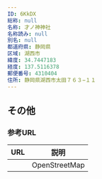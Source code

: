 ```yaml
---
ID: 6KkDX
総称: null
名称: 才ノ神神社
名称読み: null
別名: null
都道府県: 静岡県
区域: 湖西市
緯度: 34.7447183
経度: 137.5116378
郵便番号: 4310404
住所: 静岡県湖西市太田７６３−１１
---
```


## その他

### 参考URL

| URL | 説明          |
| --- | ------------- |
|     | OpenStreetMap |
